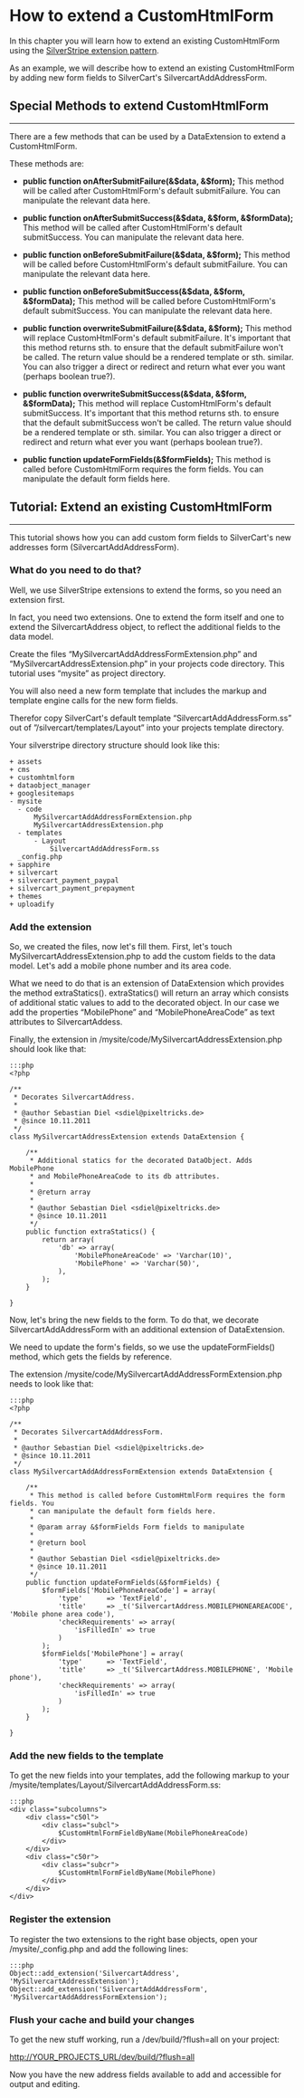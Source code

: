 # How to extend a CustomHtmlForm

In this chapter you will learn how to extend an existing CustomHtmlForm using the [SilverStripe extension pattern](https://docs.silverstripe.org/en/3.3/developer_guides/extending/extensions/). 

As an example, we will describe how to extend an existing CustomHtmlForm by adding new form fields to SilverCart's SilvercartAddAddressForm.

## Special Methods to extend CustomHtmlForm
- - -

There are a few methods that can be used by a DataExtension to extend a CustomHtmlForm.
 
These methods are: 

* **public function onAfterSubmitFailure(&$data, &$form);**
This method will be called after CustomHtmlForm's default submitFailure. You can manipulate the relevant data here.

* **public function onAfterSubmitSuccess(&$data, &$form, &$formData);**
This method will be called after CustomHtmlForm's default submitSuccess. You can manipulate the relevant data here.

* **public function onBeforeSubmitFailure(&$data, &$form);**
This method will be called before CustomHtmlForm's default submitFailure. You can manipulate the relevant data here.

* **public function onBeforeSubmitSuccess(&$data, &$form, &$formData);**
This method will be called before CustomHtmlForm's default submitSuccess. You can manipulate the relevant data here.

* **public function overwriteSubmitFailure(&$data, &$form);**
This method will replace CustomHtmlForm's default submitFailure. It's important that this method returns sth. to ensure that the default submitFailure won't be called. The return value should be a rendered template or sth. similar. You can also trigger a direct or redirect and return what ever you want (perhaps boolean true?).

* **public function overwriteSubmitSuccess(&$data, &$form, &$formData);**
This method will replace CustomHtmlForm's default submitSuccess. It's important that this method returns sth. to ensure that the default submitSuccess won't be called. The return value should be a rendered template or sth. similar. You can also trigger a direct or redirect and return what ever you want (perhaps boolean true?).

* **public function updateFormFields(&$formFields);**
This method is called before CustomHtmlForm requires the form fields. You can manipulate the default form fields here.


## Tutorial: Extend an existing CustomHtmlForm
- - -

This tutorial shows how you can add custom form fields to SilverCart's new addresses form (SilvercartAddAddressForm).

### What do you need to do that?

Well, we use SilverStripe extensions to extend the forms, so you need an extension first.

In fact, you need two extensions. One to extend the form itself and one to extend the SilvercartAddress object, to reflect the additional fields to the data model.

Create the files “MySilvercartAddAddressFormExtension.php” and “MySilvercartAddressExtension.php” in your projects code directory. This tutorial uses “mysite” as project directory.

You will also need a new form template that includes the markup and template engine calls for the new form fields.

Therefor copy SilverCart's default template “SilvercartAddAddressForm.ss” out of ”/silvercart/templates/Layout” into your projects template directory.

Your silverstripe directory structure should look like this:

	+ assets
	+ cms
	+ customhtmlform
	+ dataobject_manager
	+ googlesitemaps
	- mysite
	  - code
		  MySilvercartAddAddressFormExtension.php
		  MySilvercartAddressExtension.php
	  - templates
		  - Layout
			  SilvercartAddAddressForm.ss
	  _config.php
	+ sapphire
	+ silvercart
	+ silvercart_payment_paypal
	+ silvercart_payment_prepayment
	+ themes
	+ uploadify

### Add the extension

So, we created the files, now let's fill them. First, let's touch MySilvercartAddressExtension.php to add the custom fields to the data model. 
Let's add a mobile phone number and its area code.

What we need to do that is an extension of DataExtension which provides the method extraStatics(). extraStatics() will return an array which consists of additional static values to add to the decorated object. 
In our case we add the properties “MobilePhone” and “MobilePhoneAreaCode” as text attributes to SilvercartAddess.

Finally, the extension in /mysite/code/MySilvercartAddressExtension.php should look like that:

	:::php
	<?php
	
	/**
	 * Decorates SilvercartAddress.
	 * 
	 * @author Sebastian Diel <sdiel@pixeltricks.de>
	 * @since 10.11.2011
	 */
	class MySilvercartAddressExtension extends DataExtension {
	
		/**
		 * Additional statics for the decorated DataObject. Adds MobilePhone
		 * and MobilePhoneAreaCode to its db attributes.
		 *
		 * @return array
		 * 
		 * @author Sebastian Diel <sdiel@pixeltricks.de>
		 * @since 10.11.2011
		 */
		public function extraStatics() {
			return array(
				'db' => array(
					'MobilePhoneAreaCode' => 'Varchar(10)',
					'MobilePhone' => 'Varchar(50)',
				),
			);
		}
	
	}

Now, let's bring the new fields to the form. To do that, we decorate SilvercartAddAddressForm with an additional extension of DataExtension.

We need to update the form's fields, so we use the updateFormFields() method, which gets the fields by reference.

The extension /mysite/code/MySilvercartAddAddressFormExtension.php needs to look like that:

	:::php
	<?php
	
	/**
	 * Decorates SilvercartAddAddressForm.
	 * 
	 * @author Sebastian Diel <sdiel@pixeltricks.de>
	 * @since 10.11.2011
	 */
	class MySilvercartAddAddressFormExtension extends DataExtension {
	
		/**
		 * This method is called before CustomHtmlForm requires the form fields. You 
		 * can manipulate the default form fields here.
		 * 
		 * @param array &$formFields Form fields to manipulate
		 * 
		 * @return bool
		 * 
		 * @author Sebastian Diel <sdiel@pixeltricks.de>
		 * @since 10.11.2011
		 */
		public function updateFormFields(&$formFields) {
			$formFields['MobilePhoneAreaCode'] = array(
				'type'      => 'TextField',
				'title'     => _t('SilvercartAddress.MOBILEPHONEAREACODE', 'Mobile phone area code'),
				'checkRequirements' => array(
					'isFilledIn' => true
				)
			);
			$formFields['MobilePhone'] = array(
				'type'      => 'TextField',
				'title'     => _t('SilvercartAddress.MOBILEPHONE', 'Mobile phone'),
				'checkRequirements' => array(
					'isFilledIn' => true
				)
			);
		}
	
	}

### Add the new fields to the template

To get the new fields into your templates, add the following markup to your /mysite/templates/Layout/SilvercartAddAddressForm.ss:

	:::php
	<div class="subcolumns">
		<div class="c50l">
			<div class="subcl">
				$CustomHtmlFormFieldByName(MobilePhoneAreaCode)
			</div>
		</div>
		<div class="c50r">
			<div class="subcr">
				$CustomHtmlFormFieldByName(MobilePhone)
			</div>
		</div>
	</div>

### Register the extension

To register the two extensions to the right base objects, open your /mysite/_config.php and add the following lines:

	:::php
	Object::add_extension('SilvercartAddress',          'MySilvercartAddressExtension');
	Object::add_extension('SilvercartAddAddressForm',   'MySilvercartAddAddressFormExtension');

### Flush your cache and build your changes

To get the new stuff working, run a /dev/build/?flush=all on your project:

[http://YOUR_PROJECTS_URL/dev/build/?flush=all]()

Now you have the new address fields available to add and accessible for output and editing.
